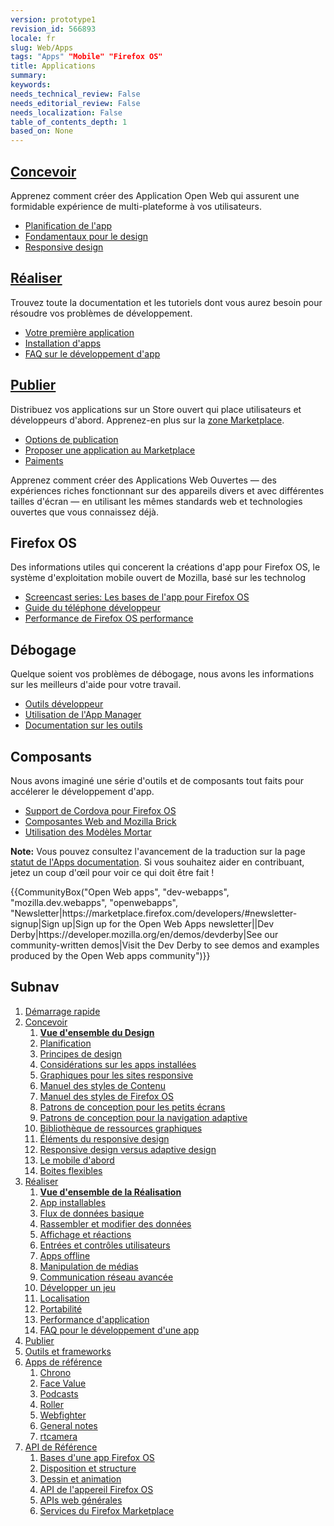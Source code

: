 ```yaml
---
version: prototype1
revision_id: 566893
locale: fr
slug: Web/Apps
tags: "Apps" "Mobile" "Firefox OS"
title: Applications
summary: 
keywords: 
needs_technical_review: False
needs_editorial_review: False
needs_localization: False
table_of_contents_depth: 1
based_on: None
---
```

<div class="initial-steps clear" id="sect1">
 <div class="panel">
  <h2 class="section-design" id="Concevoir"><a href="/fr/docs/Web/Apps/Design">Concevoir</a></h2>
  <p>Apprenez comment créer des Application Open Web qui assurent une formidable expérience de multi-plateforme à vos utilisateurs.</p>
  <ul class="no-bullets">
   <li><a href="/fr/Apps/Design/Planning_your_app">Planification de l'app</a></li>
   <li><a href="/fr/docs/Web/Apps/Design/Design_Principles">Fondamentaux pour le design</a></li>
   <li><a href="/fr/Apps/app_layout/responsive_design_building_blocks">Responsive design</a></li>
  </ul>
 </div>
 <div class="panel">
  <h2 class="section-build" id="R.C3.A9aliser"><a href="/fr/docs/Web/Apps/Build">Réaliser</a></h2>
  <p>Trouvez toute la documentation et les tutoriels dont vous aurez besoin pour résoudre vos problèmes de développement.</p>
  <ul class="no-bullets">
   <li><a href="/fr/docs/Web/Apps/Quickstart/Build/Votre_premier_application">Votre première application</a></li>
   <li><a href="/fr/Apps/Build/installable_apps">Installation d'apps</a></li>
   <li><a href="/fr/Apps/Developing/App_development_FAQ">FAQ sur le développement d'app</a></li>
  </ul>
 </div>
 <div class="panel">
  <h2 class="section-publish" id="Publier"><a href="/fr/Marketplace">Publier</a></h2>
  <p>Distribuez vos applications sur un Store ouvert qui place utilisateurs et développeurs d'abord. Apprenez-en plus sur la <a href="/fr/Marketplace">zone Marketplace</a>.</p>
  <ul class="no-bullets">
   <li><a href="/fr/Marketplace/Publishing/Publish_options">Options de publication</a></li>
   <li><a href="/fr/docs/Apps/Publishing/Proposer_une_application">Proposer une application au Marketplace</a></li>
   <li><a href="/fr/Marketplace/Monetization">Paiments</a></li>
  </ul>
 </div>
</div>
<div class="summary">
 <p><span class="seoSummary">Apprenez comment créer des Applications Web Ouvertes — des expériences riches fonctionnant sur des appareils divers et avec différentes tailles d'écran — en utilisant les mêmes standards web et technologies ouvertes que vous connaissez déjà.</span></p>
</div>
<div class="column-container">
 <div class="column-4">
  <h2 id="Firefox_OS">Firefox OS</h2>
  <p>Des informations utiles qui concerent la créations d'app pour Firefox OS, le système d'exploitation mobile ouvert de Mozilla, basé sur les technolog</p>
  <ul>
   <li><a href="/fr/Firefox_OS/Screencast_series:_App_Basics_for_Firefox_OS">Screencast series: Les bases de l'app pour Firefox OS</a></li>
   <li><a href="/fr/docs/Mozilla/Firefox_OS/Guide_Telephone_Developpeur">Guide du téléphone développeur</a></li>
   <li><a href="/fr/Apps/Build/Performance/Firefox_OS_performance_testing">Performance de Firefox OS performance</a></li>
  </ul>
 </div>
 <div class="column-4">
  <h2 id="D.C3.A9bogage">Débogage</h2>
  <p>Quelque soient vos problèmes de débogage, nous avons les informations sur les meilleurs d'aide pour votre travail.</p>
  <ul>
   <li><a href="/fr/docs/Applications/App_developer_tools">Outils développeur</a></li>
   <li><a href="/fr/Firefox_OS/Using_the_App_Manager">Utilisation de l'App Manager</a></li>
   <li><a href="/fr/docs/Outils">Documentation sur les outils</a></li>
  </ul>
 </div>
 <div class="column-4">
  <h2 id="Composants">Composants</h2>
  <p>Nous avons imaginé une série d'outils et de composants tout faits pour accélerer le développement d'app.</p>
  <ul>
   <li><a href="/fr/Apps/Tools_and_frameworks/Cordova_support_for_Firefox_OS">Support de Cordova pour Firefox OS</a></li>
   <li><a href="/fr/Apps/Tools_and_frameworks/Web_components">Composantes Web and Mozilla Brick</a></li>
   <li><a href="/fr/docs/Web/Apps/Developing/App_templates">Utilisation des Modèles Mortar</a></li>
  </ul>
 </div>
</div>
<div class="note">
 <p><strong>Note:</strong> Vous pouvez consultez l'avancement de la traduction sur la page <a href="/fr/docs/MDN/Doc_status/Apps">statut de l'Apps documentation</a>. Si vous souhaitez aider en contribuant, jetez un coup d'œil pour voir ce qui doit être fait !</p>
</div>
<p>{{CommunityBox("Open Web apps", "dev-webapps", "mozilla.dev.webapps", "openwebapps", "Newsletter|https://marketplace.firefox.com/developers/#newsletter-signup|Sign up|Sign up for the Open Web Apps newsletter||Dev Derby|https://developer.mozilla.org/en/demos/devderby|See our community-written demos|Visit the Dev Derby to see demos and examples produced by the Open Web apps community")}}</p>
<h2 id="Subnav">Subnav</h2>
<ol>
 <li><a href="/fr/docs/Web/Apps/Quickstart">Démarrage rapide</a></li>
 <li><a href="/fr/docs/Web/Apps/Design" title="Information regarding app and interface design practices.">Concevoir</a>
  <ol>
   <li><strong><a href="/fr/Apps/Design">Vue d'ensemble du Design</a></strong></li>
   <li><a href="/fr/Apps/Design/Planning_your_app">Planification</a></li>
   <li><a href="/fr/Apps/Design/Design_Principles">Principes de design</a></li>
   <li><a href="/fr/Apps/Design/Installed_app_considerations">Considérations sur les apps installées</a></li>
   <li><a href="/fr/Apps/Design/Graphics_for_responsive_sites">Graphiques pour les sites responsive</a></li>
   <li><a href="/fr/Apps/Design/Content">Manuel des styles de Contenu</a></li>
   <li><a href="http://www.mozilla.org/en-US/styleguide/products/firefox-os/">Manuel des styles de Firefox OS</a></li>
   <li><a href="/fr/Apps/Design/Patterns">Patrons de conception pour les petits écrans</a></li>
   <li><a href="/fr/Apps/Design/Responsive_Navigation_Patterns">Patrons de conception pour la navigation adaptive</a></li>
   <li><a href="/fr/Apps/Design/Design_asset_library">Bibliothèque de ressources graphiques</a></li>
   <li><a href="/fr/Apps/app_layout/responsive_design_building_blocks">Éléments du responsive design</a></li>
   <li><a href="/frApps/app_layout/Responsive_design_versus_adaptive_design">Responsive design versus adaptive design</a></li>
   <li><a href="/fr/Apps/app_layout/Mobile_first">Le mobile d'abord</a></li>
   <li><a href="/fr/docs/Web/Guide/CSS/Flexible_boxes">Boites flexibles</a></li>
  </ol>
 </li>
 <li><a href="/fr/Apps/Build" title="This section contains documentation about building app functionality, with HTML5 and device APIs (WebAPIs).">Réaliser</a>
  <ol>
   <li><strong><a href="/fr/Apps/Build">Vue d'ensemble de la Réalisation </a></strong></li>
   <li><a href="/fr/Apps/Build/installable_apps">App installables</a></li>
   <li><a href="/fr/Apps/Build/Basic_data_flow">Flux de données basique</a></li>
   <li><a href="/fr/Apps/Build/gather_and_modify_data">Rassembler et modifier des données</a></li>
   <li><a href="/fr/Apps/Build/Control_the_display">Affichage et réactions</a></li>
   <li><a href="/fr/Apps/Build/User_input_methods">Entrées et contrôles utilisateurs</a></li>
   <li><a href="/fr/Apps/Build/Offline">Apps offline</a></li>
   <li><a href="/fr/Apps/Build/Manipulating_media">Manipulation de médias</a></li>
   <li><a href="/fr/Apps/Build/Advanced_network_communication">Communication réseau avancée</a></li>
   <li><a href="/fr/docs/Games">Développer un jeu</a></li>
   <li><a href="/fr/Apps/Build/Localization">Localisation</a></li>
   <li><a href="/fr/Apps/Build/Porting">Portabilité </a></li>
   <li><a href="/fr/Apps/Build/Performance">Performance d'application</a></li>
   <li><a href="/fr/Apps/Build/App_development_FAQ">FAQ pour le développement d'une app</a></li>
  </ol>
 </li>
 <li><a href="/fr/Marketplace">Publier</a></li>
 <li><a href="/fr/Apps/Tools_and_frameworks">Outils et frameworks</a></li>
 <li><a href="/fr/Apps/Reference_apps">Apps de référence</a>
  <ol>
   <li><a href="/fr/Apps/Reference_apps/Chrono">Chrono</a></li>
   <li><a href="/fr/Apps/Reference_apps/Face_value">Face Value</a></li>
   <li><a href="/fr/Apps/Reference_apps/Podcasts">Podcasts</a></li>
   <li><a href="/fr/Apps/Reference_apps/Roller">Roller</a></li>
   <li><a href="/fr/Apps/Reference_apps/Webfighter">Webfighter</a></li>
   <li><a href="/fr/Apps/Reference_apps/General_notes">General notes</a></li>
   <li><a href="/fr/Apps/Reference_apps/rtcamera">rtcamera</a></li>
  </ol>
 </li>
 <li><a href="/fr/Apps/Reference">API de Référence</a>
  <ol>
   <li><a href="/fr/Apps/Reference/Foundation_of_a_Firefox_OS_app">Bases d'une app Firefox OS</a></li>
   <li><a href="/fr/Apps/Reference/Layout_and_structure">Disposition et structure</a></li>
   <li><a href="/fr/Apps/Reference/Drawing_and_animation">Dessin et animation</a></li>
   <li><a href="/fr/Apps/Reference/Firefox_OS_device_APIs">API de l'appereil Firefox OS</a></li>
   <li><a href="/fr/Apps/Reference/General_Web_APIs">APIs web générales</a></li>
   <li><a href="/fr/Apps/Reference/Firefox_Marketplace_services">Services du Firefox Marketplace</a></li>
  </ol>
 </li>
</ol>

